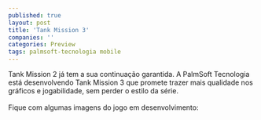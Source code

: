 ```yaml
---
published: true
layout: post
title: 'Tank Mission 3'
companies: ''
categories: Preview
tags: palmsoft-tecnologia mobile
---
```

Tank Mission 2
 j&aacute; tem a sua continua&ccedil;&atilde;o garantida. A PalmSoft Tecnologia
 est&aacute; desenvolvendo Tank Mission 3 que promete trazer mais qualidade nos gr&aacute;ficos e jogabilidade, sem perder o estilo da s&eacute;rie.<br /><br />Fique com algumas imagens do jogo em desenvolvimento:<br /><br /><br />